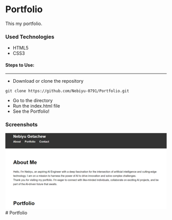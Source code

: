 <h1>Portfolio</h1>

<p>This my portfolio.</p>

<h3>Used Technologies</h3>
<ul>
  <li>HTML5</li>
  <li>CSS3</li>
</ul>

#### Steps to Use:

---

- Download or clone the repository

```
git clone https://github.com/Nebiyu-0791/Portfolio.git
```

- Go to the directory
- Run the index.html file
- See the Portfolio!

<h3> Screenshots </h3>
<img src = "https://github.com/Nebiyu-0791/Portfolio/blob/main/portfolio.png"/>
<br># Portfolio
